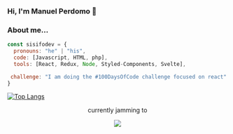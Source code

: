 ### Hi, I'm Manuel Perdomo 👋 

### About me...  

```javascript
const sisifodev = {
  pronouns: "he" | "his",
  code: [Javascript, HTML, php],
  tools: [React, Redux, Node, Styled-Components, Svelte],

 challenge: "I am doing the #100DaysOfCode challenge focused on react"
}
```



[![Top Langs](https://github-readme-stats.vercel.app/api/top-langs/?username=sisifodev&layout=compact)](https://github.com/anuraghazra/github-readme-stats)

<p align="center">currently jamming to</p>
<p align="center">
  <a href="https://spotify-now-playing-song.vercel.app/api/now-playing?open">
    <!-- Music bars move to the beat and are colored based on the track's happiness, danceability and energy! -->
    <img src="https://spotify-now-playing-song.vercel.app/api/now-playing">
  </a>
</p>

<!--
**SisifoDev/SisifoDev** is a ✨ _special_ ✨ repository because its `README.md` (this file) appears on your GitHub profile.

[![Anurag's GitHub stats](https://github-readme-stats.vercel.app/api?username=sisifodev)](https://github.com/anuraghazra/github-readme-stats)

Here are some ideas to get you started:

- 🔭 I’m currently working on ...
- 🌱 I’m currently learning ...
- 👯 I’m looking to collaborate on ...
- 🤔 I’m looking for help with ...
- 💬 Ask me about ...
- 📫 How to reach me: ...
- 😄 Pronouns: ...
- ⚡ Fun fact: ...
-->
